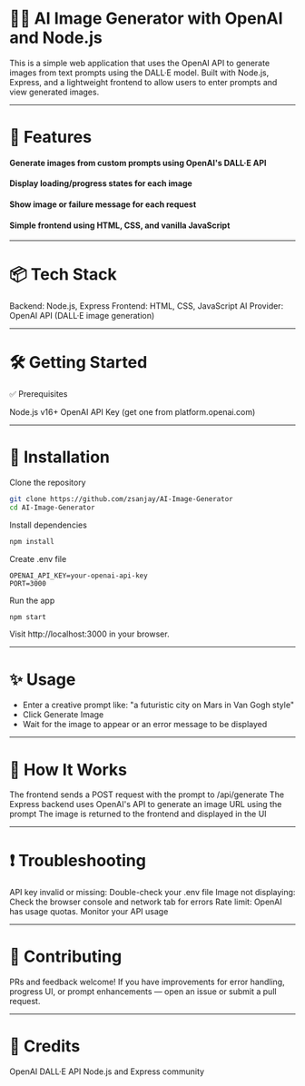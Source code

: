 # 🧠🎨 AI Image Generator with OpenAI and Node.js
This is a simple web application that uses the OpenAI API to generate images from text prompts using the DALL·E model. Built with Node.js, Express, and a lightweight frontend to allow users to enter prompts and view generated images.

----

# 🚀 Features

#### Generate images from custom prompts using OpenAI's DALL·E API
#### Display loading/progress states for each image
#### Show image or failure message for each request
#### Simple frontend using HTML, CSS, and vanilla JavaScript

----

# 📦 Tech Stack

Backend: Node.js, Express
Frontend: HTML, CSS, JavaScript
AI Provider: OpenAI API (DALL·E image generation)

----

# 🛠️ Getting Started

✅ Prerequisites

Node.js v16+
OpenAI API Key (get one from platform.openai.com)

----

# 🔧 Installation

Clone the repository

```bash
git clone https://github.com/zsanjay/AI-Image-Generator
cd AI-Image-Generator
```

Install dependencies

```bash
npm install
```

Create .env file

```env
OPENAI_API_KEY=your-openai-api-key
PORT=3000
```

Run the app

```bash
npm start
```

Visit http://localhost:3000 in your browser.

----

# ✨ Usage

<ul>
  <li>Enter a creative prompt like: "a futuristic city on Mars in Van Gogh style"</li>
  <li>Click Generate Image</li>
  <li>Wait for the image to appear or an error message to be displayed</li>
</ul>

----

# 🧠 How It Works

The frontend sends a POST request with the prompt to /api/generate
The Express backend uses OpenAI's API to generate an image URL using the prompt
The image is returned to the frontend and displayed in the UI

----

# ❗ Troubleshooting

API key invalid or missing: Double-check your .env file
Image not displaying: Check the browser console and network tab for errors
Rate limit: OpenAI has usage quotas. Monitor your API usage

----
# 🤝 Contributing
PRs and feedback welcome! If you have improvements for error handling, progress UI, or prompt enhancements — open an issue or submit a pull request.

----

# 🙌 Credits

OpenAI DALL·E API
Node.js and Express community
